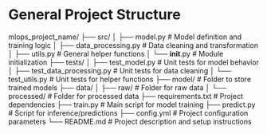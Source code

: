 # General Project Structure

mlops_project_name/
├── src/
│   ├── model.py                # Model definition and training logic
│   ├── data_processing.py      # Data cleaning and transformation
│   ├── utils.py                # General helper functions
│   └── __init__.py             # Module initialization
├── tests/
│   ├── test_model.py           # Unit tests for model behavior
│   ├── test_data_processing.py # Unit tests for data cleaning
│   └── test_utils.py          # Unit tests for helper functions
├── model/                      # Folder to store trained models
├── data/
│   ├── raw/                    # Folder for raw data
│   └── processed/              # Folder for processed data 
├── requirements.txt            # Project dependencies
├── train.py                    # Main script for model training
├── predict.py                  # Script for inference/predictions
├── config.yml                  # Project configuration parameters
└── README.md                   # Project description and setup instructions